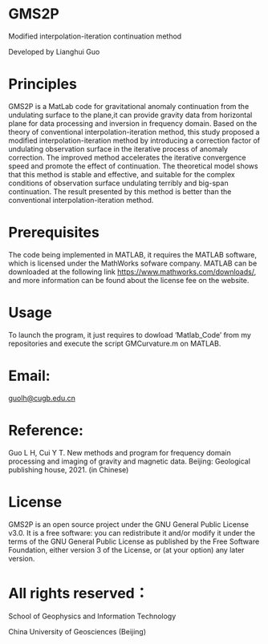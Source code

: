 # GMS2P

Modified interpolation-iteration continuation method

Developed by Lianghui Guo

# Principles

GMS2P is a MatLab code for gravitational anomaly continuation from the undulating surface to the plane,it can provide gravity data from horizontal plane for data processing and inversion in frequency domain. Based on the theory of conventional interpolation-iteration method, this study proposed a modified interpolation-iteration method by introducing a correction factor of undulating observation surface in the iterative process of anomaly correction. The improved method accelerates the iterative convergence speed and promote the effect of continuation. The theoretical model shows that this method is stable and effective, and suitable for the complex conditions of observation surface undulating terribly and big-span continuation. The result presented by this method is better than the conventional interpolation-iteration method. 

# Prerequisites

The code being implemented in MATLAB, it requires the MATLAB software, which is licensed under the MathWorks sofware company. MATLAB can be downloaded at the following link https://www.mathworks.com/downloads/, and more information can be found about the license fee on the website.

# Usage

To launch the program, it just requires to dowload ‘Matlab_Code’ from my repositories and execute the script GMCurvature.m on MATLAB. 

# Email:

guolh@cugb.edu.cn

# Reference: 

Guo L H, Cui Y T. New methods and program for frequency domain processing and imaging of gravity and magnetic data. Beijing: Geological publishing house, 2021. (in Chinese)

# License

GMS2P is an open source project under the GNU General Public License v3.0. It is a free software: you can redistribute it and/or modify it under the terms of the GNU General Public License as published by the Free Software Foundation, either version 3 of the License, or (at your option) any later version.

# All rights reserved：

School of Geophysics and Information Technology

China University of Geosciences (Beijing)
